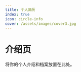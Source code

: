 ```yaml
---
title: 个人简历
index: true
icon: circle-info
cover: /assets/images/cover3.jpg
---
```


# 介绍页

将你的个人介绍和档案放置在此处。
